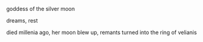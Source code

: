 goddess of the silver moon

dreams, rest

died millenia ago, her moon blew up, remants turned into the ring of velianis